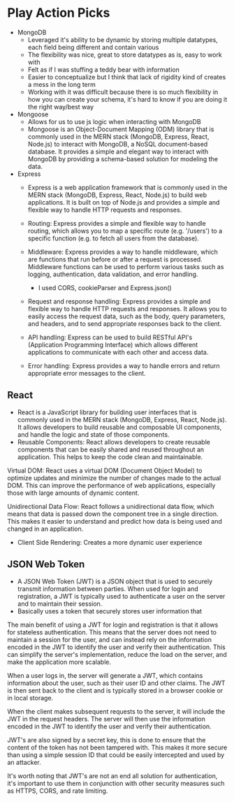 # Play Action Picks
- MongoDB
    - Leveraged it's ability to be dynamic by storing multiple datatypes, each field being different and contain various
    - The flexibility was nice, great to store datatypes as is, easy to work with
    - Felt as if I was stuffing a teddy bear with information
    - Easier to conceptualize but I think that lack of rigidity kind of creates a mess in the long term
    - Working with it was difficult because there is so much flexibility in how you can create your schema, it's hard to know if you are doing it the right way/best way
- Mongoose
    - Allows for us to use js logic when interacting with MongoDB
    - Mongoose is an Object-Document Mapping (ODM) library that is commonly used in the MERN stack (MongoDB, Express, React, Node.js) to interact with MongoDB, a NoSQL document-based database. It provides a simple and elegant way to interact with MongoDB by providing a schema-based solution for modeling the data.
- Express
    - Express is a web application framework that is commonly used in the MERN stack (MongoDB, Express, React, Node.js) to build web applications. It is built on top of Node.js and provides a simple and flexible way to handle HTTP requests and responses.

    - Routing: Express provides a simple and flexible way to handle routing, which allows you to map a specific route (e.g. '/users') to a specific function (e.g. to fetch all users from the database).

    - Middleware: Express provides a way to handle middleware, which are functions that run before or after a request is processed. Middleware functions can be used to perform various tasks such as logging, authentication, data validation, and error handling.
        - I used CORS, cookieParser and Express.json()

    - Request and response handling: Express provides a simple and flexible way to handle HTTP requests and responses. It allows you to easily access the request data, such as the body, query parameters, and headers, and to send appropriate responses back to the client.

    - API handling: Express can be used to build RESTful API's (Application Programming Interface) which allows different applications to communicate with each other and access data.

    - Error handling: Express provides a way to handle errors and return appropriate error messages to the client.
## React
- React is a JavaScript library for building user interfaces that is commonly used in the MERN stack (MongoDB, Express, React, Node.js). It allows developers to build reusable and composable UI components, and handle the logic and state of those components.
- Reusable Components: React allows developers to create reusable components that can be easily shared and reused throughout an application. This helps to keep the code clean and maintainable.

Virtual DOM: React uses a virtual DOM (Document Object Model) to optimize updates and minimize the number of changes made to the actual DOM. This can improve the performance of web applications, especially those with large amounts of dynamic content.

Unidirectional Data Flow: React follows a unidirectional data flow, which means that data is passed down the component tree in a single direction. This makes it easier to understand and predict how data is being used and changed in an application.

- Client Side Rendering: Creates a more dynamic user experience

## JSON Web Token
- A JSON Web Token (JWT) is a JSON object that is used to securely transmit information between parties. When used for login and registration, a JWT is typically used to authenticate a user on the server and to maintain their session.
- Basically uses a token that securely stores user information that 

The main benefit of using a JWT for login and registration is that it allows for stateless authentication. This means that the server does not need to maintain a session for the user, and can instead rely on the information encoded in the JWT to identify the user and verify their authentication. This can simplify the server's implementation, reduce the load on the server, and make the application more scalable.

When a user logs in, the server will generate a JWT, which contains information about the user, such as their user ID and other claims. The JWT is then sent back to the client and is typically stored in a browser cookie or in local storage.

When the client makes subsequent requests to the server, it will include the JWT in the request headers. The server will then use the information encoded in the JWT to identify the user and verify their authentication.

JWT's are also signed by a secret key, this is done to ensure that the content of the token has not been tampered with. This makes it more secure than using a simple session ID that could be easily intercepted and used by an attacker.

It's worth noting that JWT's are not an end all solution for authentication, it's important to use them in conjunction with other security measures such as HTTPS, CORS, and rate limiting.